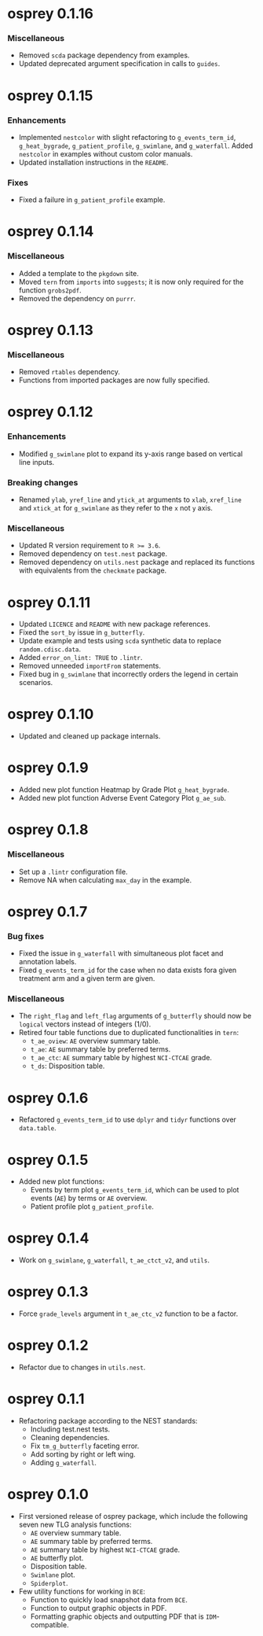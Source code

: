 # osprey 0.1.16

### Miscellaneous

* Removed `scda` package dependency from examples.
* Updated deprecated argument specification in calls to `guides`.

# osprey 0.1.15

### Enhancements

* Implemented `nestcolor` with slight refactoring to `g_events_term_id`, `g_heat_bygrade`, `g_patient_profile`,
  `g_swimlane`, and `g_waterfall`. Added `nestcolor` in examples without custom color manuals.
* Updated installation instructions in the `README`.

### Fixes

* Fixed a failure in `g_patient_profile` example.

# osprey 0.1.14

### Miscellaneous

* Added a template to the `pkgdown` site.
* Moved `tern` from `imports` into `suggests`; it is now only required for the function `grobs2pdf`.
* Removed the dependency on `purrr`.

# osprey 0.1.13

### Miscellaneous
* Removed `rtables` dependency.
* Functions from imported packages are now fully specified.

# osprey 0.1.12

### Enhancements
* Modified `g_swimlane` plot to expand its y-axis range based on vertical line inputs.

### Breaking changes
* Renamed `ylab`, `yref_line` and `ytick_at` arguments to `xlab`, `xref_line` and `xtick_at` for `g_swimlane` as they refer to the `x` not `y` axis.

### Miscellaneous
* Updated R version requirement to `R >= 3.6`.
* Removed dependency on `test.nest` package.
* Removed dependency on `utils.nest` package and replaced its functions with equivalents from the `checkmate` package.

# osprey 0.1.11

* Updated `LICENCE` and `README` with new package references.
* Fixed the `sort_by` issue in `g_butterfly`.
* Update example and tests using `scda` synthetic data to replace `random.cdisc.data`.
* Added `error_on_lint: TRUE` to `.lintr`.
* Removed unneeded `importFrom` statements.
* Fixed bug in `g_swimlane` that incorrectly orders the legend in certain scenarios.

# osprey 0.1.10

* Updated and cleaned up package internals.

# osprey 0.1.9
* Added new plot function Heatmap by Grade Plot `g_heat_bygrade`.
* Added new plot function Adverse Event Category Plot `g_ae_sub`.

# osprey 0.1.8
### Miscellaneous
* Set up a `.lintr` configuration file.
* Remove NA when calculating `max_day` in the example.

# osprey 0.1.7
### Bug fixes
* Fixed the issue in `g_waterfall` with simultaneous plot facet and annotation labels.
* Fixed `g_events_term_id` for the case when no data exists fora given treatment arm and a given term are given.

### Miscellaneous
* The `right_flag` and `left_flag` arguments of `g_butterfly` should now be `logical` vectors instead of integers (1/0).
* Retired four table functions due to duplicated functionalities in `tern`:
  - `t_ae_oview`: `AE` overview summary table.
  - `t_ae`: `AE` summary table by preferred terms.
  - `t_ae_ctc`: `AE` summary table by highest `NCI-CTCAE` grade.
  - `t_ds`: Disposition table.

# osprey 0.1.6

* Refactored `g_events_term_id` to use `dplyr` and `tidyr` functions over `data.table`.

# osprey 0.1.5

* Added new plot functions:
  - Events by term plot `g_events_term_id`, which can be used to plot events (`AE`) by terms or `AE` overview.
  - Patient profile plot `g_patient_profile`.

# osprey 0.1.4

* Work on `g_swimlane`, `g_waterfall`, `t_ae_ctct_v2`, and `utils`.

# osprey 0.1.3
* Force `grade_levels` argument in `t_ae_ctc_v2` function to be a factor.

# osprey 0.1.2
* Refactor due to changes in `utils.nest`.

# osprey 0.1.1

* Refactoring package according to the NEST standards:
  - Including test.nest tests.
  - Cleaning dependencies.
  - Fix `tm_g_butterfly` faceting error.
  - Add sorting by right or left wing.
  - Adding `g_waterfall`.

# osprey 0.1.0

* First versioned release of osprey package, which include the following seven new TLG analysis functions:
  - `AE` overview summary table.
  - `AE` summary table by preferred terms.
  - `AE` summary table by highest `NCI-CTCAE` grade.
  - `AE` butterfly plot.
  - Disposition table.
  - `Swimlane` plot.
  - `Spiderplot`.
* Few utility functions for working in `BCE`:
  - Function to quickly load snapshot data from `BCE`.
  - Function to output graphic objects in PDF.
  - Formatting graphic objects and outputting PDF that is `IDM`-compatible.
